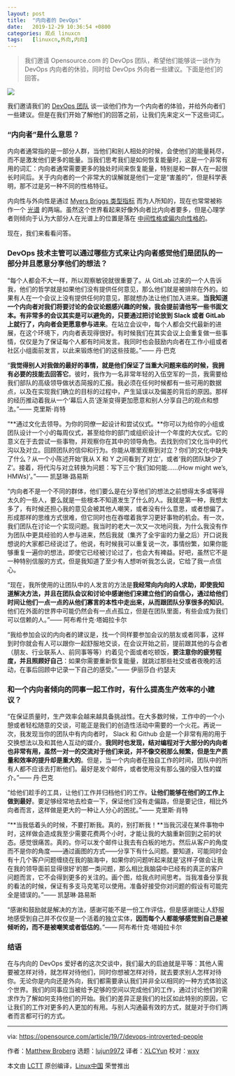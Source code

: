 ```yaml
---
layout: post
title:	"内向者的 DevOps"
date:	2019-12-29 10:36:54 +0800 
categories:	观点 linuxcn 
tags:	[linuxcn,外向,内向]
---
```




> 
> 我们邀请 Opensource.com 的 DevOps 团队，希望他们能够谈一谈作为 DevOps 内向者的休验，同时给 DevOps 外向者一些建议。下面是他们的回答。
> 
> 
> 


![](/Asserts/Images//attachment/album/201912/29/103642jmzt6t6mggjjx5yt.jpg)


我们邀请我们的 [DevOps 团队](https://opensource.com/devops-team) 谈一谈他们作为一个内向者的体验，并给外向者们一些建议。但是在我们开始了解他们的回答之前，让我们先来定义一下这些词汇。


### “内向者”是什么意思？


内向者通常指的是一部分人群，当他们和别人相处的时候，会使他们的能量耗尽，而不是激发他们更多的能量。当我们思考我们是如何恢复能量时，这是一个非常有用的词汇：内向者通常需要更多的独处时间来恢复能量，特别是和一群人在一起很长时间后。关于内向者的一个非常大的误解就是他们一定是“害羞的”，但是科学表明，那不过是另一种不同的性格特征。


内向性与外向性是通过 [Myers Briggs 类型指标](https://www.myersbriggs.org/my-mbti-personality-type/mbti-basics/extraversion-or-introversion.htm?bhcp=1) 而为人所知的，现在也常常被称作一个 [光谱](https://lifehacker.com/lets-quit-it-with-the-introvert-extrovert-nonsense-1713772952) 的两端。虽然这个世界看起来好像外向者比内向者要多，但是心理学者则倾向于认为大部分人在光谱上的位置是落在 [中间性格或偏内向性格的](https://www.psychologytoday.com/us/blog/the-gen-y-guide/201710/the-majority-people-are-not-introverts-or-extroverts)。


现在，我们来看看问答。


### DevOps 技术主管可以通过哪些方式来让内向者感觉他们是团队的一部分并且愿意分享他们的想法？


“每个人都会不大一样，所以观察敏锐就很重要了。从 GitLab 过来的一个人告诉我，他们的哲学就是如果他们没有提供任何意见，那么他们就是被排除在外的。如果有人在一个会议上没有提供任何的意见，那就想办法让他们加入进来。**当我知道一个内向者对我们将要讨论的会议论题感兴趣的时候，我会提前请他写一些书面文本。有非常多的会议其实是可以避免的，只要通过把讨论放到 Slack 或者 GitLab 上就行了，内向者会更愿意参与进来**。在站立会议中，每个人都会交代最新的进展，在这个环境下，内向者表现得很好。有时候我们在其实会议上会重复做一些事情，仅仅是为了保证每个人都有时间发言。我同时也会鼓励内向者在工作小组或者社区小组面前发言，以此来锻炼他们的这些技能。”—— 丹·巴克


“**我觉得别人对我做的最好的事情，就是他们保证了当重大问题来临的时候，我拥有必要的技能去回答它**。彼时，我作为一名非常年轻的入伍空军的一员，我需要给我们部队的高级领导做状态简报的汇报。我必须在任何时候都有一些可用的数据点，以及在实现我们确立的目标的过程中，产生延误以及偏差的背后的原因。那样的经历推动着我从一个‘幕后人员’逐渐变得更加愿意和别人分享自己的观点和想法。”—— 克里斯·肖特


“**通过文化去领导。为你的同僚一起设计和尝试仪式。**你可以为给你的小组或团队设计一个小的每周仪式，甚至给你的部门或组织设计一个年度的大仪式。它的意义在于去尝试一些事物，并观察你在其中的领导角色。去找到你们文化当中的代沟以及对立。回顾团队的信仰和行为。你能从哪里观察到对立？你们的文化中缺失了什么？从一个小陈述开始‘我从 X 和 Y 之间看到了对立’，或者‘我的团队缺少了 Z’。接着，将代沟与对立转换为问题：写下三个‘我们如何能……(How might we’s, HMWs)’。”—— 凯瑟琳·路易斯


“内向者不是一个不同的群体，他们要么是在分享他们的想法之前想得太多或等得太久的一些人，要么就是一些根本不知道发生了什么的人。我就是第一种，我想太多了，有时候还担心我的意见会被其他人嘲笑，或者没有什么意思，或者想偏了。形成那样的思维方式很难，但它同时也在吞噬着我学习更好事物的机会。有一次，我们团队在讨论一个实现问题。我当时的老大一次又一次地问我，为什么我没有作为团队中更具经验的人参与进来，然后我就（集齐了全宇宙的力量之后）开口说我想说的大家都已经说过了。他说，有时候我可以重复说一次，事情纷繁，如果你能够重复一遍你的想法，即使它已经被讨论过了，也会大有裨益。好吧，虽然它不是一种特别信服的方式，但是我知道了至少有人想听听我怎么说，它给了我一点信心。


“现在，我所使用的让团队中的人发言的方法是**我经常向内向的人求助，即使我知道解决方法，并且在团队会议和讨论中感谢他们来建立他们的自信心，通过给他们时间让他们一点一点的从他们寡言的本性中走出来，从而跟团队分享很多的知识**。他们在外面的世界中可能仍然会有一点点孤立，但是在团队里面，有些会成为我们可以信赖的人。”—— 阿布希什克·塔姆拉卡尔


“我给参加会议的内向者的建议是，找一个同样要参加会议的朋友或者同事，这样到时你就会有人可以跟你一起舒服地交谈，在会议开始之前，提前跟其他的与会者（朋友、行业联系人、前同事等等）约着见个面或者吃顿饭，**要注意你的疲劳程度，并且照顾好自己**：如果你需要重新恢复能量，就跳过那些社交或者夜晚的活动，在事后回顾中记录一下自己的感受。”—— 伊丽莎白·约瑟夫


### 和一个内向者倾向的同事一起工作时，有什么提高生产效率的小建议？


“在保证质量时，生产效率会越来越具备挑战性。在大多数时候，工作中的一个小憩或者轻松随意的交谈，可能正是我们的创造性活动中需要的一个火花。再说一次，我发现当你的团队中有内向者时， Slack 和 Github 会是一个非常有用的用于交换想法以及和其他人互动的媒介。**我同时也发现，结对编程对于大部分的内向者也非常有用，虽然一对一的交流对于他们来说，并不像交税那么频繁，但是生产质量和效率的提升却是重大的**。但是，当一个内向者在独自工作的时间，团队中的所有人都不应该去打断他们。最好是发个邮件，或者使用没有那么强的侵入性的媒介。”—— 丹·巴克


“给他们趁手的工具，让他们工作并归档他们的工作。**让他们能够在他们的工作上做到最好**。要足够经常地去检查一下，保证他们没有走偏路，但是要记住，相比外向者而言，这样做是更大的一种让人分心的困扰。”—— 克里斯·肖特


“**当我低着头的时候，不要打断我。真的，别打断我！**当我沉浸在某件事物中时，这样做会造成我至少需要花费两个小时，才能让我的大脑重新回到之前的状态。感觉很痛苦。真的。你可以发个邮件让我去有白板的地方。然后从客户的角度而不是你的角度——通过画图的方式——分享下有什么问题。要知道，可能同时会有十几个客户问题缠绕在我的脑海中，如果你的问题听起来就是‘这样子做会让我在我的领导面前显得很好’的那一类问题，那么相比我脑袋中已经有的真正的客户问题而言，它不会得到更多的关注的。画个图，给我点时间思考。当我准备分享我的看法的时候，保证有多支马克笔可以使用。准备好接受你对问题的假设有可能完全是错误的。”—— 凯瑟琳·路易斯


“感谢和鼓励就是解决的方法，感谢可能不是一份工作评估，但是感谢能让人舒服地感受到自己并不仅仅是一个活着的独立实体，**因而每个人都能够感觉到自己是被倾听的，而不是被嘲笑或者低估的**。”—— 阿布希什克·塔姆拉卡尔


### 结语


在与内向的 DevOps 爱好者的这次交谈中，我们最大的启迪就是平等：其他人需要被怎样对待，就怎样对待他们，同时你想被怎样对待，就去要求别人怎样对待你。无论你是内向还是外向，我们都需要承认我们并非全以相同的一种方式体验这个世界。我们的同事应当被给予足够的空间以完成他们的工作，通过讨论他们的需求作为了解如何支持他们的开始。我们的差异正是我们的社区如此特别的原因，它让我们的工作对更多的人更加的有用。与别人沟通最有效的方式，就是对于你们两者而言都可行的方式。




---


via: <https://opensource.com/article/19/7/devops-introverted-people>


作者：[Matthew Broberg](https://opensource.com/users/mbbroberg) 选题：[lujun9972](https://github.com/lujun9972) 译者：[XLCYun](https://github.com/XLCYun) 校对：[wxy](https://github.com/wxy)


本文由 [LCTT](https://github.com/LCTT/TranslateProject) 原创编译，[Linux中国](https://linux.cn/) 荣誉推出
